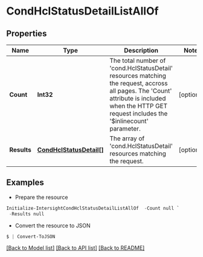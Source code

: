 # CondHclStatusDetailListAllOf
## Properties

Name | Type | Description | Notes
------------ | ------------- | ------------- | -------------
**Count** | **Int32** | The total number of &#39;cond.HclStatusDetail&#39; resources matching the request, accross all pages. The &#39;Count&#39; attribute is included when the HTTP GET request includes the &#39;$inlinecount&#39; parameter. | [optional] 
**Results** | [**CondHclStatusDetail[]**](CondHclStatusDetail.md) | The array of &#39;cond.HclStatusDetail&#39; resources matching the request. | [optional] 

## Examples

- Prepare the resource
```powershell
Initialize-IntersightCondHclStatusDetailListAllOf  -Count null `
 -Results null
```

- Convert the resource to JSON
```powershell
$ | Convert-ToJSON
```

[[Back to Model list]](../README.md#documentation-for-models) [[Back to API list]](../README.md#documentation-for-api-endpoints) [[Back to README]](../README.md)

